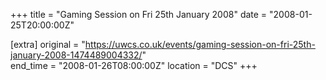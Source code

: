 +++
title = "Gaming Session on Fri 25th January 2008"
date = "2008-01-25T20:00:00Z"

[extra]
original = "https://uwcs.co.uk/events/gaming-session-on-fri-25th-january-2008-1474489004332/"    
end_time = "2008-01-26T08:00:00Z"
location = "DCS"
+++



